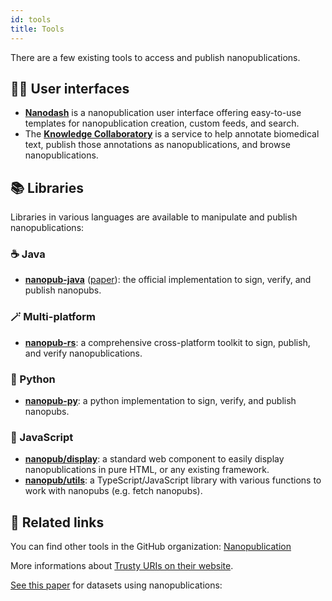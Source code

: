 ```yaml
---
id: tools
title: Tools
---
```


There are a few existing tools to access and publish nanopublications.

## 👩‍💻 User interfaces

- [**Nanodash**](https://github.com/knowledgepixels/nanodash) is a nanopublication user interface offering easy-to-use templates for nanopublication creation, custom feeds, and search.
- The [**Knowledge Collaboratory**](https://collaboratory.semanticscience.org/) is a service to help annotate biomedical text, publish those annotations as nanopublications, and browse nanopublications.

## 📚️ Libraries

Libraries in various languages are available to manipulate and publish nanopublications:

### ☕️ Java

- [**nanopub-java**](https://nanopublication.github.io/nanopub-java/) ([paper](https://arxiv.org/abs/1508.04977)): the official implementation to sign, verify, and publish nanopubs.

### 🪄 Multi-platform

- [**nanopub-rs**](https://vemonet.github.io/nanopub-rs/): a comprehensive cross-platform toolkit to sign, publish, and verify nanopublications.

### 🐍 Python

- [**nanopub-py**](https://nanopublication.github.io/nanopub-py/): a python implementation to sign, verify, and publish nanopubs.

### 🚀 JavaScript

- [**nanopub/display**](https://github.com/nanopublication/nanopub-js): a standard web component to easily display nanopublications in pure HTML, or any existing framework.
- [**nanopub/utils**](https://github.com/knowledgepixels/nanopub-utils): a TypeScript/JavaScript library with various functions to work with nanopubs (e.g. fetch nanopubs).

## 🔗 Related links

You can find other tools in the GitHub organization: [Nanopublication](https://github.com/Nanopublication/)

More informations about [Trusty URIs on their website](http://trustyuri.net/).

[See this paper](https://arxiv.org/abs/1809.06532) for datasets using nanopublications:
